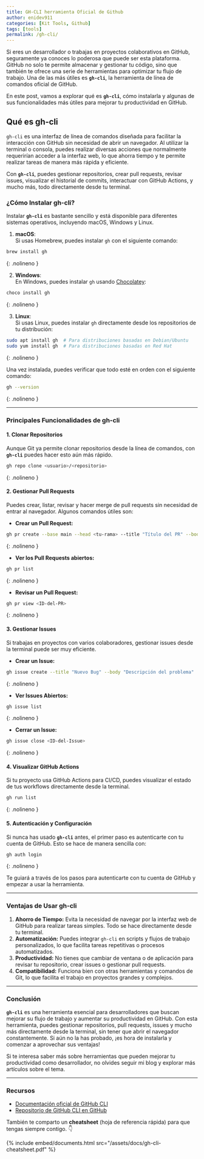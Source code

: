 ```yaml
---
title: GH-CLI herramienta Oficial de Github
author: enidev911
categories: [Kit Tools, Github]
tags: [tools]
permalink: /gh-cli/
---
```


Si eres un desarrollador o trabajas en proyectos colaborativos en GitHub, seguramente ya conoces lo poderosa que puede ser esta plataforma. GitHub no solo te permite almacenar y gestionar tu código, sino que también te ofrece una serie de herramientas para optimizar tu flujo de trabajo. Una de las más útiles es **`gh-cli`**, la herramienta de línea de comandos oficial de GitHub.

En este post, vamos a explorar qué es **`gh-cli`**, cómo instalarla y algunas de sus funcionalidades más útiles para mejorar tu productividad en GitHub.

## Qué es gh-cli

`gh-cli` es una interfaz de línea de comandos diseñada para facilitar la interacción con GitHub sin necesidad de abrir un navegador. Al utilizar la terminal o consola, puedes realizar diversas acciones que normalmente requerirían acceder a la interfaz web, lo que ahorra tiempo y te permite realizar tareas de manera más rápida y eficiente.

Con **`gh-cli`**, puedes gestionar repositorios, crear pull requests, revisar issues, visualizar el historial de commits, interactuar con GitHub Actions, y mucho más, todo directamente desde tu terminal.


### ¿Cómo Instalar gh-cli?

Instalar **`gh-cli`** es bastante sencillo y está disponible para diferentes sistemas operativos, incluyendo macOS, Windows y Linux.

1. **macOS**:  
   Si usas Homebrew, puedes instalar `gh` con el siguiente comando:

```bash
brew install gh
```
{: .nolineno }

2. **Windows**:  
   En Windows, puedes instalar `gh` usando [Chocolatey](https://chocolatey.org/):

```bash
choco install gh
```
{: .nolineno }

3. **Linux**:  
   Si usas Linux, puedes instalar `gh` directamente desde los repositorios de tu distribución:

```bash
sudo apt install gh  # Para distribuciones basadas en Debian/Ubuntu
sudo yum install gh  # Para distribuciones basadas en Red Hat
```
{: .nolineno }

Una vez instalada, puedes verificar que todo esté en orden con el siguiente comando:

```bash
gh --version
```
{: .nolineno }

---

### Principales Funcionalidades de gh-cli

#### 1. Clonar Repositorios
Aunque Git ya permite clonar repositorios desde la línea de comandos, con **`gh-cli`** puedes hacer esto aún más rápido.

```bash
gh repo clone <usuario>/<repositorio>
```
{: .nolineno }

#### 2. Gestionar Pull Requests
Puedes crear, listar, revisar y hacer merge de pull requests sin necesidad de entrar al navegador. Algunos comandos útiles son:
- **Crear un Pull Request:**

```bash
gh pr create --base main --head <tu-rama> --title "Título del PR" --body "Descripción detallada"
```
{: .nolineno }

- **Ver los Pull Requests abiertos:**

```bash
gh pr list
```
{: .nolineno }

- **Revisar un Pull Request:**

```bash
gh pr view <ID-del-PR>
```
{: .nolineno }

#### 3. Gestionar Issues
Si trabajas en proyectos con varios colaboradores, gestionar issues desde la terminal puede ser muy eficiente.
- **Crear un Issue:**

```bash
gh issue create --title "Nuevo Bug" --body "Descripción del problema"
```
{: .nolineno }

- **Ver Issues Abiertos:**

```bash
gh issue list
```
{: .nolineno }

- **Cerrar un Issue:**
  
```bash
gh issue close <ID-del-Issue>
```
{: .nolineno }

#### 4. Visualizar GitHub Actions
Si tu proyecto usa GitHub Actions para CI/CD, puedes visualizar el estado de tus workflows directamente desde la terminal.

```bash
gh run list
```
{: .nolineno }

#### 5. Autenticación y Configuración

Si nunca has usado **`gh-cli`** antes, el primer paso es autenticarte con tu cuenta de GitHub. Esto se hace de manera sencilla con:

```bash
gh auth login
```
{: .nolineno }

Te guiará a través de los pasos para autenticarte con tu cuenta de GitHub y empezar a usar la herramienta.

---

### Ventajas de Usar gh-cli

1. **Ahorro de Tiempo:** Evita la necesidad de navegar por la interfaz web de GitHub para realizar tareas simples. Todo se hace directamente desde tu terminal.
2. **Automatización:** Puedes integrar `gh-cli` en scripts y flujos de trabajo personalizados, lo que facilita tareas repetitivas o procesos automatizados.
3. **Productividad:** No tienes que cambiar de ventana o de aplicación para revisar tu repositorio, crear issues o gestionar pull requests.
4. **Compatibilidad:** Funciona bien con otras herramientas y comandos de Git, lo que facilita el trabajo en proyectos grandes y complejos.

---

### Conclusión

**`gh-cli`** es una herramienta esencial para desarrolladores que buscan mejorar su flujo de trabajo y aumentar su productividad en GitHub. Con esta herramienta, puedes gestionar repositorios, pull requests, issues y mucho más directamente desde la terminal, sin tener que abrir el navegador constantemente. Si aún no la has probado, ¡es hora de instalarla y comenzar a aprovechar sus ventajas!

Si te interesa saber más sobre herramientas que pueden mejorar tu productividad como desarrollador, no olvides seguir mi blog y explorar más artículos sobre el tema.

---

### Recursos

- [Documentación oficial de GitHub CLI](https://cli.github.com/)
- [Repositorio de GitHub CLI en GitHub](https://github.com/cli/cli)

También te comparto un **cheatsheet** (hoja de referencia rápida) para que tengas siempre contigo. 👇

{% include embed/documents.html src="/assets/docs/gh-cli-cheatsheet.pdf" %}
